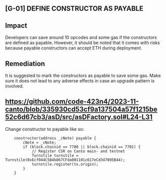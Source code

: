 ## [G-01] DEFINE CONSTRUCTOR AS PAYABLE
## Impact
Developers can save around 10 opcodes and some gas if the constructors are defined as payable.
However, it should be noted that it comes with risks because payable constructors can accept ETH during deployment.
## Remediation
It is suggested to mark the constructors as payable to save some gas. Make sure it does not lead to any adverse effects in case an upgrade pattern is involved.
## https://github.com/code-423n4/2023-11-canto/blob/335930cd53cf9a137504a57f1215be52c6d67cb3/asD/src/asDFactory.sol#L24-L31
Change constructor to payable like so:
```sol
    constructor(address _cNote) payable {
        cNote = _cNote;
        if (block.chainid == 7700 || block.chainid == 7701) {
            // Register CSR on Canto main- and testnet
            Turnstile turnstile = Turnstile(0xEcf044C5B4b867CFda001101c617eCd347095B44);
            turnstile.register(tx.origin);
        }
    }
```
